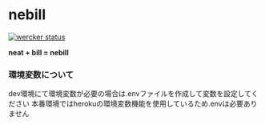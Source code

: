 # nebill

[![wercker status](https://app.wercker.com/status/e26313bf02ace0511f7b4f573a99f37f/m/master "wercker status")](https://app.wercker.com/project/byKey/e26313bf02ace0511f7b4f573a99f37f)

**neat + bill = nebill**

### 環境変数について

dev環境にて環境変数が必要の場合は.envファイルを作成して変数を設定してください
本番環境ではherokuの環境変数機能を使用しているため.envは必要ありません